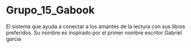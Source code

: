 # Grupo_15_Gabook
El sistema que ayuda a conectar a los amantes de la lectura con sus libros preferidos. Su nombre es inspirado por el primer nombre escritor Gabriel garcia
